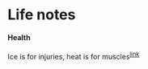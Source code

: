 Life notes
=


#### Health

Ice is for injuries, heat is for muscles<sup>[link](http://saveyourself.ca/articles/ice-heat-confusion.php)</sup>